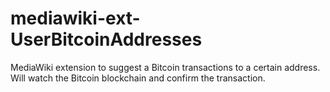 # mediawiki-ext-UserBitcoinAddresses
MediaWiki extension to suggest a Bitcoin transactions to a certain address. Will watch the Bitcoin 
blockchain and confirm the transaction.
